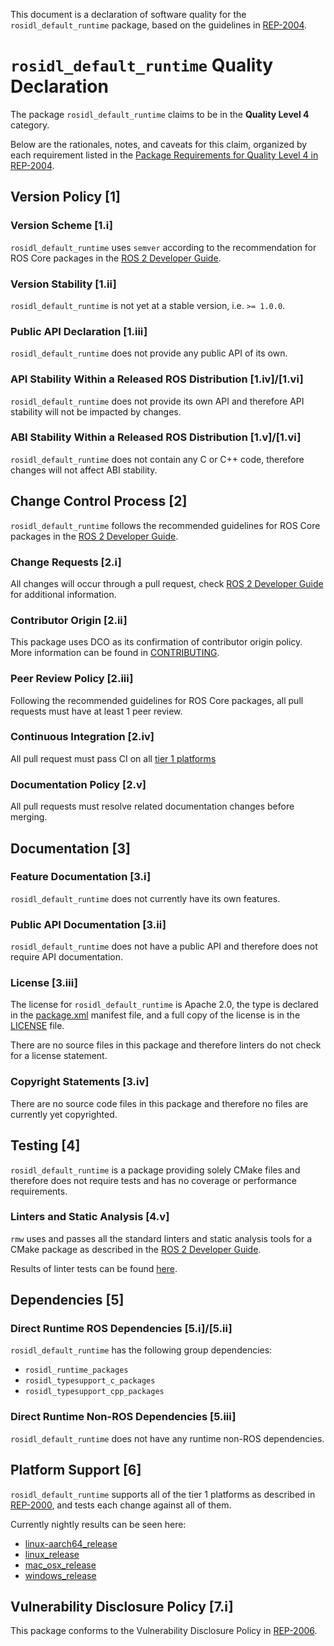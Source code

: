 This document is a declaration of software quality for the `rosidl_default_runtime` package, based on the guidelines in [REP-2004](https://www.ros.org/reps/rep-2004.html).

# `rosidl_default_runtime` Quality Declaration

The package `rosidl_default_runtime` claims to be in the **Quality Level 4** category.

Below are the rationales, notes, and caveats for this claim, organized by each requirement listed in the [Package Requirements for Quality Level 4 in REP-2004](https://www.ros.org/reps/rep-2004.html).

## Version Policy [1]

### Version Scheme [1.i]

`rosidl_default_runtime` uses `semver` according to the recommendation for ROS Core packages in the [ROS 2 Developer Guide](https://index.ros.org/doc/ros2/Contributing/Developer-Guide/#versioning).

### Version Stability [1.ii]

`rosidl_default_runtime` is not yet at a stable version, i.e. `>= 1.0.0`.

### Public API Declaration [1.iii]

`rosidl_default_runtime` does not provide any public API of its own.

### API Stability Within a Released ROS Distribution [1.iv]/[1.vi]

`rosidl_default_runtime` does not provide its own API and therefore API stability will not be impacted by changes.

### ABI Stability Within a Released ROS Distribution [1.v]/[1.vi]

`rosidl_default_runtime` does not contain any C or C++ code, therefore changes will not affect ABI stability.

## Change Control Process [2]

`rosidl_default_runtime` follows the recommended guidelines for ROS Core packages in the [ROS 2 Developer Guide](https://index.ros.org/doc/ros2/Contributing/Developer-Guide/#package-requirements).

### Change Requests [2.i]

All changes will occur through a pull request, check [ROS 2 Developer Guide](https://index.ros.org/doc/ros2/Contributing/Developer-Guide/#change-control-process) for additional information.

### Contributor Origin [2.ii]

This package uses DCO as its confirmation of contributor origin policy. More information can be found in [CONTRIBUTING](../CONTRIBUTING.md).

### Peer Review Policy [2.iii]

Following the recommended guidelines for ROS Core packages, all pull requests must have at least 1 peer review.

### Continuous Integration [2.iv]

All pull request must pass CI on all [tier 1 platforms](https://www.ros.org/reps/rep-2000.html#support-tiers)

### Documentation Policy [2.v]

All pull requests must resolve related documentation changes before merging.

## Documentation [3]

### Feature Documentation [3.i]

`rosidl_default_runtime` does not currently have its own features.

### Public API Documentation [3.ii]

`rosidl_default_runtime` does not have a public API and therefore does not require API documentation.

### License [3.iii]

The license for `rosidl_default_runtime` is Apache 2.0, the type is declared in the [package.xml](package.xml) manifest file, and a full copy of the license is in the [LICENSE](../LICENSE) file.

There are no source files in this package and therefore linters do not check for a license statement.

### Copyright Statements [3.iv]

There are no source code files in this package and therefore no files are currently yet copyrighted.

## Testing [4]

`rosidl_default_runtime` is a package providing solely CMake files and therefore does not require tests and has no coverage or performance requirements.

### Linters and Static Analysis [4.v]

`rmw` uses and passes all the standard linters and static analysis tools for a CMake package as described in the [ROS 2 Developer Guide](https://index.ros.org/doc/ros2/Contributing/Developer-Guide/#linters).

Results of linter tests can be found [here](https://ci.ros2.org/view/nightly/job/nightly_linux_release/lastBuild/testReport/rosidl_default_runtime/).

## Dependencies [5]

### Direct Runtime ROS Dependencies [5.i]/[5.ii]

`rosidl_default_runtime` has the following group dependencies:
* `rosidl_runtime_packages`
* `rosidl_typesupport_c_packages`
* `rosidl_typesupport_cpp_packages`

### Direct Runtime Non-ROS Dependencies [5.iii]
`rosidl_default_runtime` does not have any runtime non-ROS dependencies.

## Platform Support [6]

`rosidl_default_runtime` supports all of the tier 1 platforms as described in [REP-2000](https://www.ros.org/reps/rep-2000.html#support-tiers), and tests each change against all of them.

Currently nightly results can be seen here:
* [linux-aarch64_release](https://ci.ros2.org/view/nightly/job/nightly_linux-aarch64_release/lastBuild/testReport/rosidl_default_runtime/)
* [linux_release](https://ci.ros2.org/view/nightly/job/nightly_linux_release/lastBuild/testReport/rosidl_default_runtime/)
* [mac_osx_release](https://ci.ros2.org/view/nightly/job/nightly_osx_release/lastBuild/testReport/rosidl_default_runtime/)
* [windows_release](https://ci.ros2.org/view/nightly/job/nightly_win_rel/lastBuild/testReport/rosidl_default_runtime/)

## Vulnerability Disclosure Policy [7.i]

This package conforms to the Vulnerability Disclosure Policy in [REP-2006](https://www.ros.org/reps/rep-2006.html).
